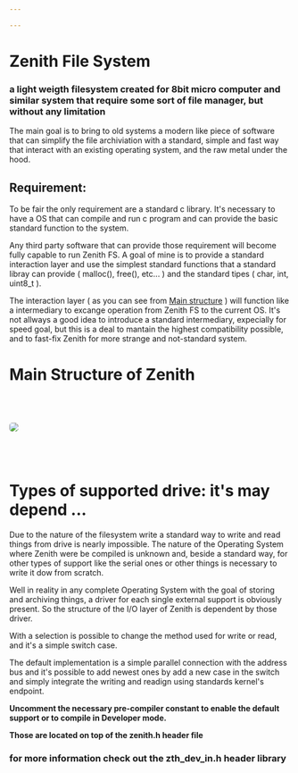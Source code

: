 ```yaml
---

---
```


# Zenith File System

### a light weigth filesystem created for 8bit micro computer and similar system that require some sort of file manager, but without any limitation


The main goal is to bring to old systems a modern like piece of software that can simplify the file archiviation with a standard, simple and fast way that interact with an existing operating system, and the raw metal under the hood.

## Requirement:

To be fair the only requirement are a standard c library. It's necessary to have a OS that can compile and run c program and can provide the basic standard function to the system. 

Any third party software that can provide those requirement will become fully capable to run Zenith FS.
A goal of mine is to provide a standard interaction layer and use the simplest standard functions that a standard libray can provide ( malloc(), free(), etc... ) and the standard tipes ( char, int, uint8_t ). 

The interaction layer ( as you can see from <a href="https://res.cloudinary.com/djjwizrmr/image/upload/v1725624599/zenith_fs/zenith_fs_main_structure.jpg">Main structure</a> ) will function like a intermediary to excange operation from Zenith FS to the current OS. It's not allways a good idea to introduce a standard intermediary, expecially for speed goal, but this is a deal to mantain the highest compatibility possible, and to fast-fix Zenith for more strange and not-standard system. 


# <h1>Main Structure of Zenith</h1>

<img src="https://res.cloudinary.com/djjwizrmr/image/upload/v1725624599/zenith_fs/zenith_fs_main_structure.jpg" id="#image_1">


# Types of supported drive: it's may depend ...


Due to the nature of the filesystem write a standard way to write and read things from drive is nearly impossible. 
The nature of the Operating System where Zenith were be compiled is unknown 
and, beside a standard way, for other types of support like the serial ones
or other things is necessary to write it dow from scratch.

Well in reality in any complete Operating System with the goal of storing and archiving things, a driver for each single external support is obviously present. So the structure of the I/O layer of Zenith is dependent by those driver. 

With a selection is possible to change the method used for write or read, and
it's a simple switch case. 

The default implementation is a simple parallel connection with the address bus and it's possible to add newest ones by add a new case in the switch and 
simply integrate the writing and readign using standards kernel's endpoint.


<strong>Uncomment the necessary pre-compiler constant to enable the default support or to compile in Developer mode.

Those are located on top of the zenith.h header file  
</strong>

### for more information check out the zth_dev_in.h header library



<style>

img{
    margin-top:50px;
    margin-bottom:50px;
    border-radius:5px;
}

</style>